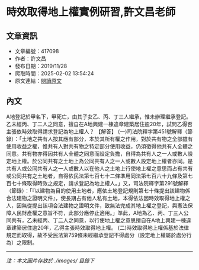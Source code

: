 # 時效取得地上權實例研習,許文昌老師

## 文章資訊
- 文章編號：417098
- 作者：許文昌
- 發布日期：2019/11/28
- 爬取時間：2025-02-02 13:54:24
- 原文連結：[閱讀原文](https://real-estate.get.com.tw/Columns/detail.aspx?no=417098)

## 內文
A地登記於甲名下，甲死亡，由其子女乙、丙、丁三人繼承，惟未辦理繼承登記。乙未經丙、丁二人之同意，擅自在A地興建一棟違章建築居住逾20年，試問乙得否主張依時效取得請求登記為地上權人？
【解答】
(一)司法院釋字第451號解釋（節錄）：「土地之共有人按其應有部分，本於其所有權之作用，對於共有物之全部雖有使用收益之權，惟共有人對共有物之特定部分使用收益，仍須徵得他共有人全體之同意。共有物亦得因共有人全體之同意而設定負擔，自得為共有人之一人或數人設定地上權。於公同共有之土地上為公同共有人之一人或數人設定地上權者亦同。是共有人或公同共有人之一人或數人以在他人之土地上行使地上權之意思而占有共有或公同共有之土地者，自得依民法第七百七十二條準用同法第七百六十九條及第七百七十條取得時效之規定，請求登記為地上權人。」又，司法院釋字第291號解釋（節錄）：「『以建物為目的使用土地者，應依土地登記規則第七十條提出該建物係合法建物之證明文件』，使長期占有他人私有土地，本得依法因時效取得地上權之人，因無從提出該項合法建物之證明文件，致無法完成其地上權之登記，與憲法保障人民財產權之意旨不符，此部分應停止適用。」準此，A地為乙、丙、丁三人公同共有，乙未經丙、丁二人之同意，以行使地上權之意思擅自在A地上興建一棟違章建築居住逾20年，乙得主張時效取得地上權。
(二)時效取得地上權係基於法律規定而取得，故不受民法第759條未經繼承登記不得處分（設定地上權屬於處分行為）之限制。

---
*注：本文圖片存放於 ./images/ 目錄下*
